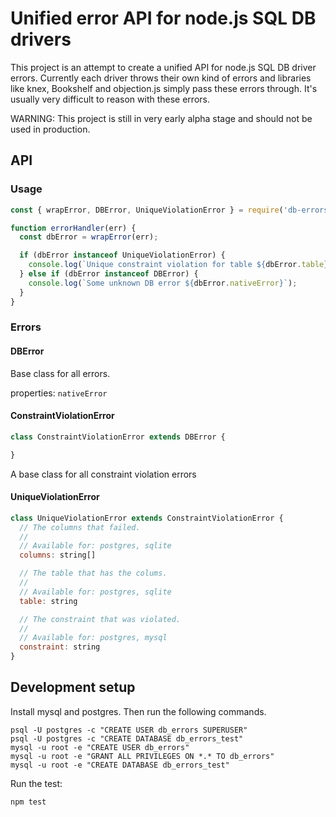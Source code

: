 # Unified error API for node.js SQL DB drivers

This project is an attempt to create a unified API for node.js SQL DB driver errors. Currently each
driver throws their own kind of errors and libraries like knex, Bookshelf and objection.js simply
pass these errors through. It's usually very difficult to reason with these errors.

WARNING: This project is still in very early alpha stage and should not be used in production.

## API

### Usage

```js
const { wrapError, DBError, UniqueViolationError } = require('db-errors');

function errorHandler(err) {
  const dbError = wrapError(err);

  if (dbError instanceof UniqueViolationError) {
    console.log(`Unique constraint violation for table ${dbError.table} and columns ${dbError.columns}`);
  } else if (dbError instanceof DBError) {
    console.log(`Some unknown DB error ${dbError.nativeError}`);
  }
}
```

### Errors

#### DBError

Base class for all errors.

properties: `nativeError`

#### ConstraintViolationError

```js
class ConstraintViolationError extends DBError {

}
```

A base class for all constraint violation errors

#### UniqueViolationError

```js
class UniqueViolationError extends ConstraintViolationError {
  // The columns that failed.
  //
  // Available for: postgres, sqlite
  columns: string[]

  // The table that has the colums.
  //
  // Available for: postgres, sqlite
  table: string

  // The constraint that was violated.
  //
  // Available for: postgres, mysql
  constraint: string
}
```

## Development setup

Install mysql and postgres. Then run the following commands.

```shell
psql -U postgres -c "CREATE USER db_errors SUPERUSER"
psql -U postgres -c "CREATE DATABASE db_errors_test"
mysql -u root -e "CREATE USER db_errors"
mysql -u root -e "GRANT ALL PRIVILEGES ON *.* TO db_errors"
mysql -u root -e "CREATE DATABASE db_errors_test"
```

Run the test:

```shell
npm test
```